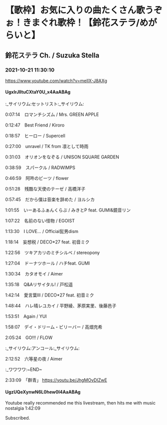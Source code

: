 # 【歌枠】お気に入りの曲たくさん歌うぞぉ！きまぐれ歌枠！【鈴花ステラ/めがらいと】

## 鈴花ステラ Ch. / Suzuka Stella

### 2021-10-21 11:30:10

https://www.youtube.com/watch?v=melIX-J8AXg

#### UgxIrJlltuCXtaY0U_x4AaABAg

:_サイリウム:セットリスト:_サイリウム:

0:07:14　ロマンチシズム / Mrs. GREEN APPLE

0:12:47　Best Friend / Kiroro

0:18:57　ヒーロー / Supercell

0:27:00　unravel / TK from 凛として時雨

0:31:03　オリオンをなぞる / UNISON SQUARE GARDEN

0:38:59　スパークル / RADWIMPS

0:46:59　阿吽のビーツ / flower

0:51:28　残酷な天使のテーゼ / 高橋洋子

0:57:45　だから僕は音楽を辞めた / ヨルシカ

1:01:55　いーあるふぁんくらぶ / みきとP feat. GUMI&鏡音リン

1:07:22　名前のない怪物 / EGOIST

1:13:30　I LOVE... / Official髭男dism

1:18:14　妄想税 / DECO*27 feat. 初音ミク

1:22:56　ツキアカリのミチシルベ / stereopony

1:27:04　ドーナツホール / ハチfeat. GUMI

1:30:34　カタオモイ / Aimer

1:35:18　Q&Aリサイタル! / 戸松遥

1:42:14　愛言葉Ⅲ / DECO*27 feat. 初音ミク

1:48:44　ハレ晴レユカイ / 平野綾、茅原実里、後藤邑子

1:53:51　Again / YUI

1:58:07　デイ・ドリーム・ビリーバー / 高畑充希

2:05:24　GO!!! / FLOW



:_サイリウム:アンコール:_サイリウム:

2:12:52　六等星の夜 / Aimer



:_ワワワワ:~END~

2:33:09　「群青」 https://youtu.be/JhgMOvDIZwE



#### UgzUQeXynwN6L0hew0l4AaABAg

Youtube really recommended me this livestream, then hits me with music nostalgia 1:42:09



Subscribed.

